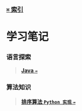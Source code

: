 ### [`⌘` 索引](https://github.com/KrLite/BrokenThoughts)

# 学习笔记

### 语言探索

> **[Java `→`](languages/java)**

### 算法知识

> **[排序算法 `Python 实现` `→`](algorithms/sort)**

